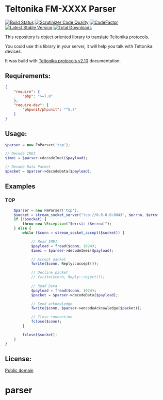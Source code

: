 # Teltonika FM-XXXX Parser 

[![Build Status](https://travis-ci.org/uro/teltonika-fm-parser.svg?branch=master)](https://travis-ci.org/uro/teltonika-fm-parser) [![Scrutinizer Code Quality](https://scrutinizer-ci.com/g/uro/teltonika-fm-parser/badges/quality-score.png?b=master)](https://scrutinizer-ci.com/g/uro/teltonika-fm-parser/?branch=master) [![CodeFactor](https://www.codefactor.io/repository/github/uro/teltonika-fm-parser/badge)](https://www.codefactor.io/repository/github/uro/teltonika-fm-parser) [![Latest Stable Version](https://poser.pugx.org/uro/teltonika-fm-parser/v/stable)](https://packagist.org/packages/uro/teltonika-fm-parser) [![Total Downloads](https://poser.pugx.org/uro/teltonika-fm-parser/downloads)](https://packagist.org/packages/uro/teltonika-fm-parser)

This repository is object oriented library to translate Teltonika protocols.

You could use this library in your server, it will help you talk with Teltonika devices.

It was build with [Teltonika protocols v2.10](FMXXXX_Protocols_v2.10.pdf) documentation.

## Requirements:

```json
{
    "require": {
        "php": ">=7.0"
    },
    "require-dev": {
        "phpunit/phpunit": "^5.7"
    }
}
```

## Usage:

```php
$parser = new FmParser('tcp');

// Decode IMEI
$imei = $parser->decodeImei($payload);

// Decode Data Packet
$packet = $parser->decodeData($payload);
```

## Examples

### TCP

```php
	$parser = new FmParser('tcp');
	$socket = stream_socket_server("tcp://0.0.0.0:8043", $errno, $errstr);
	if (!$socket) {
		throw new \Exception("$errstr ($errno)");
	} else {
		while ($conn = stream_socket_accept($socket)) {

			// Read IMEI
			$payload = fread($conn, 1024);
			$imei = $parser->decodeImei($payload);

			// Accept packet
			fwrite($conn, Reply::accept());

			// Decline packet
			// fwrite($conn, Reply::reject());
			
			// Read Data
			$payload = fread($conn, 1024);
			$packet = $parser->decodeData($payload);

			// Send acknowledge
			fwrite($conn, $parser->encodeAcknowledge($packet));

			// Close connection
			fclose($conn);
		}

		fclose($socket);
	}
}
```



## License:

[Public domain](LICENSE.md)
# parser
